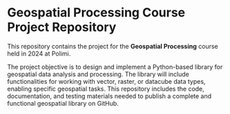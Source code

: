 # Geospatial Processing Course Project Repository

This repository contains the project for the **Geospatial Processing** course held in 2024 at Polimi.

The project objective is to design and implement a Python-based library for geospatial data analysis and processing. The library will include functionalities for working with vector, raster, or datacube data types, enabling specific geospatial tasks. This repository includes the code, documentation, and testing materials needed to publish a complete and functional geospatial library on GitHub.
